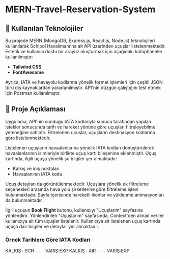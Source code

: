 # MERN-Travel-Reservation-System

## 🚀 Kullanılan Teknolojiler

Bu projede MERN (MongoDB, Express.js, React.js, Node.js) teknolojileri kullanılarak Schipol Havalimanı'na ait API üzerinden uçuşlar listelenmektedir. Estetik ve kullanıcı dostu bir arayüz oluşturmak için aşağıdaki kütüphaneler kullanılmıştır:

- **Tailwind CSS**
- **FontAwesome**

Ayrıca, IATA ve havayolu kodlarına yönelik format işlemleri için çeşitli JSON türü dış kaynaklardan yararlanılmıştır. API'nin düzgün çalıştığını test etmek için Postman kullanılmıştır.

## 🚀 Proje Açıklaması

Uygulama, API'nin sunduğu IATA kodlarıyla sunucu tarafından yapılan istekler sonucunda tarih ve hareket yönüne göre uçuşları filtreleyebilme yeteneğine sahiptir. Filtrelenen uçuşlar, uçuşların destinasyon kodlarına göre listelenmektedir. 

Listelenen uçuşların havaalanlarına yönelik IATA kodları dönüştürülerek havaalanlarının isimleriyle birlikte uçuş kartı bileşenine eklenmiştir. Uçuş kartında, ilgili uçuşa yönelik şu bilgiler yer almaktadır:

- Kalkış ve iniş noktaları
- Havaalanının IATA kodu

Uçuş detayları da görüntülenmektedir. Uçuşlara yönelik ek filtreleme seçenekleri arasında hava yolu şirketlerine göre filtreleme işlevi bulunmaktadır. Sayfa içerisinde hareketli ikonlar ve yüklenme animasyonları da bulunmaktadır.

İlgili uçuşun **Book Flight** butonu, kullanıcıyı "Uçuşlarım" sayfasına yönlendirir. Yönlendirilen "Uçuşlarım" sayfasında, Context'den alınan veriler kullanıcıya ait tüm uçuşlar listelenir. Kullanıcıya ait listelenen uçuş kartında uçuşa dair bilgiler ve detaylar yer almaktadır.



### Örnek Tarihlere Göre IATA Kodları
KALKIŞ : SCH - - - VARIŞ:EXP
KALKIŞ : AIR - - - VARIŞ:EXP
